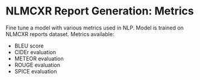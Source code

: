 # NLMCXR Report Generation: Metrics
Fine tune a model with various metrics used in NLP. Model is trained on NLMCXR reports dataset.
Metrics available:
- BLEU score
- CIDEr evaluation
- METEOR evaluation
- ROUGE evaluation
- SPICE evaluation
